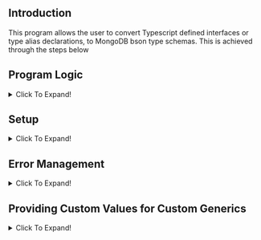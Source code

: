 ## Introduction
This program allows the user to convert Typescript defined interfaces or type alias declarations, to MongoDB bson type schemas. This is achieved through the steps below 

## Program Logic
<details>
<summary>Click To Expand!</summary>
<br>
  
The program traverses all nodes that the interface or type depends on, according to the steps below.
1. Generate a file's AST through the [Typescript Compiler API](https://github.com/microsoft/TypeScript/wiki/Using-the-Compiler-API)
2. Recursively parse through each AST node to either:
    - Extract the property types
    - Search another file for an imported module
4. Map the extracted AST property types to supported MongoDB bson types
5. Combine the property types into one large MongoDB bson schema

</details>

## Setup 
<details>
<summary>Click To Expand!</summary>
 <br>

### Installation
  ```
  npm i ts-to-mongo-schema
  ```
### Function Parameters 
```typescript
type GenerateSchema = {
  //Path to the tsconfig.json of the target project
  configPath: string;
  
  //Exact string name of type or interface declaration
  identifier: string;
  
  //Path to the file the identifier is located
  filePath: string;
  
  //typescript file extension
  extension: ".tsx" | ".ts";
  
  /* 
    Provide custom map that contains the name 
    of the custom generic as a string, and a 
    function that returns the bson schema value 
    of that generic
  */
  resolveCustomGenerics?: { [key: string]: (params: any) => any };
};
```
### Example: 
```typescript
import { generateSchema, ResolveCustomParams } from "ts-to-mongo-schema";
import * as fs from "fs";

//paths
const projectPath = "../../testProject";
const configPath = projectPath + "/tsconfig.json";
const filePath = projectPath + "/src/types/testFile.tsx";

const bsonSchema = generateSchema({
  configPath: configPath,
  identifier: "Person",
  filePath: filePath,
  extension: '.tsx',
});
```
</details>

## Error Management
<details>
<summary>Click To Expand!</summary>
<br>
  
If the program cannot parse the property type, an empty object will be returned in the property type's place. The user can then modify this manually, in the generated schema.
Example Typescript: 
```typescript
type ArrayOneOrMore<T> = {
  0: T;
} & Array<T>;

interface Person{
  name: string; 
  interests: ArrayOneOrMore<string>
}
```
BSON Schema Result: 
```typescript 
{
  bsonType: 'object'
  properties: {
    name: {bsonType: string}
    //empty object
    interests: {}
  }
  required: [
    name, 
    interests
  ]
}
```

#### Note:  
This will usually occur if the interface or type depends on a custom generic, or an imported type from a third-party library. If this is the case, please use    the resolveCustomGenerics function to provide a custom value. This outlined below.

</details>

## Providing Custom Values for Custom Generics
<details>
<summary>Click To Expand!</summary>
<br>

When the program returns too many empty objects for property values, there could be an unsupported custom generic that does not allow for the extraction of properties. However, that does not mean all hope is lost. 

Find the offending generics and pass in a map to help the program identify them, and parse them according to custom logic
```typescript
type ResolveCustomParams = {
  propertiesPerArg?: any[];
  combinedProperties?: { [key: string]: any };
};
const bsonSchema = generateSchema({
  configPath: configPath,
  identifier: "Person",
  filePath: filePath,
  extension: '.tsx',
  resolveCustomGenerics: {
    //the test file contains a custom generic declared as ArrayOneOrMore.
    //Therefore, the key is the name of the generic, and attached function 
    //returns the custom value for that generic
    ArrayOneOrMore: (props: ResolveCustomParams) => {
      return {
        bsonType: "array",
        items: props.combinedProperties,
        minItems: 1,
      };
    },
  },
});
```
  </details>
